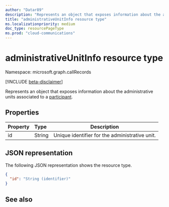 ```yaml
---
author: "Datar89"
description: "Represents an object that exposes information about the administrative units associated to a call participant."
title: "administrativeUnitInfo resource type"
ms.localizationpriority: medium
doc_type: resourcePageType
ms.prod: "cloud-communications"
---
```


# administrativeUnitInfo resource type

Namespace: microsoft.graph.callRecords

[!INCLUDE [beta-disclaimer](../../includes/beta-disclaimer.md)]

Represents an object that exposes information about the administrative units associated to a [participant](callrecords-participantbase.md).

## Properties

| Property | Type   | Description                                    |
|:---------|:-------|------------------------------------------------|
| id       | String | Unique identifier for the administrative unit. |

## JSON representation

The following JSON representation shows the resource type.

<!-- {
  "blockType": "resource",
  "@odata.type": "microsoft.graph.callRecords.administrativeUnitInfo",
  "optionalProperties": [
    "id",
  ],
  "openType": false
} -->
```json
{
  "id": "String (identifier)"
}
```

## See also
